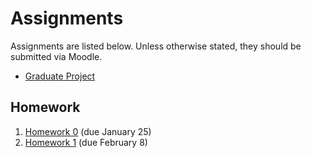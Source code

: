 # Assignments

Assignments are listed below. Unless otherwise stated, they should be submitted
via Moodle.

  - [Graduate Project](graduate-project.html)

## Homework

  1. [Homework 0](homework-00.html) (due January 25)
  2. [Homework 1](homework-01.html) (due February 8)

